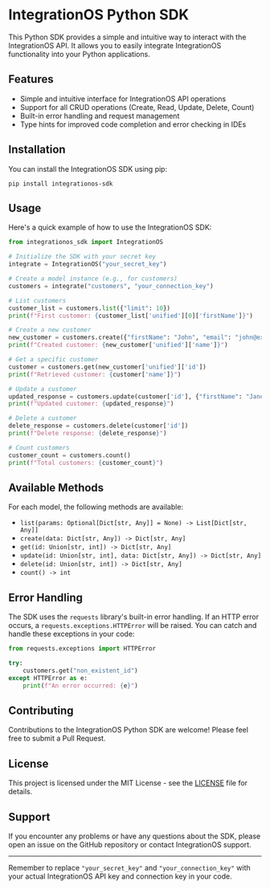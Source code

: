# IntegrationOS Python SDK

This Python SDK provides a simple and intuitive way to interact with the IntegrationOS API. It allows you to easily integrate IntegrationOS functionality into your Python applications.

## Features

- Simple and intuitive interface for IntegrationOS API operations
- Support for all CRUD operations (Create, Read, Update, Delete, Count)
- Built-in error handling and request management
- Type hints for improved code completion and error checking in IDEs

## Installation

You can install the IntegrationOS SDK using pip:

```
pip install integrationos-sdk
```

## Usage

Here's a quick example of how to use the IntegrationOS SDK:

```python
from integrationos_sdk import IntegrationOS

# Initialize the SDK with your secret key
integrate = IntegrationOS("your_secret_key")

# Create a model instance (e.g., for customers)
customers = integrate("customers", "your_connection_key")

# List customers
customer_list = customers.list({"limit": 10})
print(f"First customer: {customer_list['unified'][0]['firstName']}")

# Create a new customer
new_customer = customers.create({"firstName": "John", "email": "john@example.com"})
print(f"Created customer: {new_customer['unified']['name']}")

# Get a specific customer
customer = customers.get(new_customer['unified']['id'])
print(f"Retrieved customer: {customer['name']}")

# Update a customer
updated_response = customers.update(customer['id'], {"firstName": "Jane"})
print(f"Updated customer: {updated_response}")

# Delete a customer
delete_response = customers.delete(customer['id'])
print(f"Delete response: {delete_response}")

# Count customers
customer_count = customers.count()
print(f"Total customers: {customer_count}")
```

## Available Methods

For each model, the following methods are available:

- `list(params: Optional[Dict[str, Any]] = None) -> List[Dict[str, Any]]`
- `create(data: Dict[str, Any]) -> Dict[str, Any]`
- `get(id: Union[str, int]) -> Dict[str, Any]`
- `update(id: Union[str, int], data: Dict[str, Any]) -> Dict[str, Any]`
- `delete(id: Union[str, int]) -> Dict[str, Any]`
- `count() -> int`

## Error Handling

The SDK uses the `requests` library's built-in error handling. If an HTTP error occurs, a `requests.exceptions.HTTPError` will be raised. You can catch and handle these exceptions in your code:

```python
from requests.exceptions import HTTPError

try:
    customers.get("non_existent_id")
except HTTPError as e:
    print(f"An error occurred: {e}")
```

## Contributing

Contributions to the IntegrationOS Python SDK are welcome! Please feel free to submit a Pull Request.

## License

This project is licensed under the MIT License - see the [LICENSE](LICENSE) file for details.

## Support

If you encounter any problems or have any questions about the SDK, please open an issue on the GitHub repository or contact IntegrationOS support.

---

Remember to replace `"your_secret_key"` and `"your_connection_key"` with your actual IntegrationOS API key and connection key in your code.